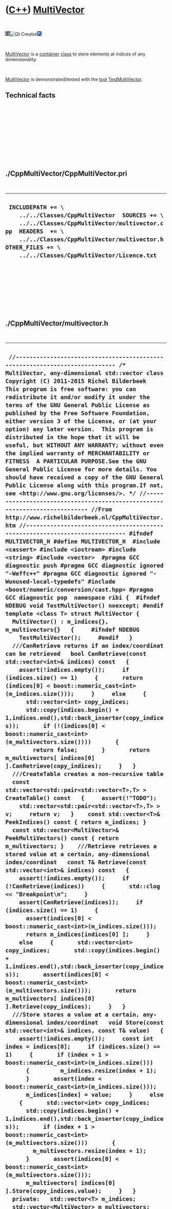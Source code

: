 
 

 

 

 

 

([C++](Cpp.md)) [MultiVector](CppMultiVector.md)
==================================================

 

![STL](PicStl.png)![Qt
Creator](PicQtCreator.png)![Lubuntu](PicLubuntu.png)

 

[MultiVector](CppMultiVector.md) is a [container](CppContainer.md)
[class](CppClass.md) to store elements at indices of any
dimensionality.

 

[MultiVector](CppMultiVector.md) is demonstrated/tested with the
[tool](https://github.com/richelbilderbeek/tools) [TestMultiVector](ToolTestMultiVector.md).

Technical facts
---------------

 

 

 

 

 

 

./CppMultiVector/CppMultiVector.pri
-----------------------------------

 

  --------------------------------------------------------------------------------------------------------------------------------------------------------------------------------------------------------------------------------------------------
  ` INCLUDEPATH += \     ../../Classes/CppMultiVector  SOURCES += \     ../../Classes/CppMultiVector/multivector.cpp  HEADERS  += \     ../../Classes/CppMultiVector/multivector.h  OTHER_FILES += \     ../../Classes/CppMultiVector/Licence.txt`
  --------------------------------------------------------------------------------------------------------------------------------------------------------------------------------------------------------------------------------------------------

 

 

 

 

 

./CppMultiVector/multivector.h
------------------------------

 

  ---------------------------------------------------------------------------------------------------------------------------------------------------------------------------------------------------------------------------------------------------------------------------------------------------------------------------------------------------------------------------------------------------------------------------------------------------------------------------------------------------------------------------------------------------------------------------------------------------------------------------------------------------------------------------------------------------------------------------------------------------------------------------------------------------------------------------------------------------------------------------------------------------------------------------------------------------------------------------------------------------------------------------------------------------------------------------------------------------------------------------------------------------------------------------------------------------------------------------------------------------------------------------------------------------------------------------------------------------------------------------------------------------------------------------------------------------------------------------------------------------------------------------------------------------------------------------------------------------------------------------------------------------------------------------------------------------------------------------------------------------------------------------------------------------------------------------------------------------------------------------------------------------------------------------------------------------------------------------------------------------------------------------------------------------------------------------------------------------------------------------------------------------------------------------------------------------------------------------------------------------------------------------------------------------------------------------------------------------------------------------------------------------------------------------------------------------------------------------------------------------------------------------------------------------------------------------------------------------------------------------------------------------------------------------------------------------------------------------------------------------------------------------------------------------------------------------------------------------------------------------------------------------------------------------------------------------------------------------------------------------------------------------------------------------------------------------------------------------------------------------------------------------------------------------------------------------------------------------------------------------------------------------------------------------------------------------------------------------------------------------------------------------------------------------------------------------------------------------------------------------------------------------------------------------------------------------------------------------------------------------------------------------------------------------------------------------------------------------------------------------------------------------------------------------------------------------------------------------------------------------------------------------------------------------------------------------------------------------------------------------------------------------------------------------------------------------------------------------------------------------------------------------------------------------------------------------------------------------------------------------------------------------------------------------------------------------------------------------------------------------------------------------------------------------------------------------------------------------------------------------------------------------------------------------------------------------------------------------------------------------------------------------------------------------------------------------
  ` //--------------------------------------------------------------------------- /* MultiVector, any-dimensional std::vector class Copyright (C) 2011-2015 Richel Bilderbeek  This program is free software: you can redistribute it and/or modify it under the terms of the GNU General Public License as published by the Free Software Foundation, either version 3 of the License, or (at your option) any later version.  This program is distributed in the hope that it will be useful, but WITHOUT ANY WARRANTY; without even the implied warranty of MERCHANTABILITY or FITNESS  A PARTICULAR PURPOSE.See the GNU General Public License for more details. You should have received a copy of the GNU General Public License along with this program.If not, see <http://www.gnu.org/licenses/>. */ //--------------------------------------------------------------------------- //From http://www.richelbilderbeek.nl/CppMultiVector.htm //--------------------------------------------------------------------------- #ifndef MULTIVECTOR_H #define MULTIVECTOR_H  #include <cassert> #include <iostream> #include <string> #include <vector>  #pragma GCC diagnostic push #pragma GCC diagnostic ignored "-Weffc++" #pragma GCC diagnostic ignored "-Wunused-local-typedefs" #include <boost/numeric/conversion/cast.hpp> #pragma GCC diagnostic pop  namespace ribi {  #ifndef NDEBUG void TestMultiVector() noexcept; #endif  template <class T> struct MultiVector {   MultiVector() : m_indices{}, m_multivectors{}   {     #ifndef NDEBUG     TestMultiVector();     #endif   }    ///CanRetrieve returns if an index/coordinat can be retrieved   bool CanRetrieve(const std::vector<int>& indices) const   {     assert(!indices.empty());     if (indices.size() == 1)     {       return (indices[0] < boost::numeric_cast<int>(m_indices.size()));     }     else     {       std::vector<int> copy_indices;       std::copy(indices.begin() + 1,indices.end(),std::back_inserter(copy_indices));       if (!(indices[0] < boost::numeric_cast<int>(m_multivectors.size())))       {         return false;       }       return m_multivectors[ indices[0] ].CanRetrieve(copy_indices);     }   }    ///CreateTable creates a non-recursive table   const std::vector<std::pair<std::vector<T>,T> > CreateTable() const   {     assert(!"TODO");     std::vector<std::pair<std::vector<T>,T> > v;     return v;   }    const std::vector<T>& PeekIndices() const { return m_indices; }    const std::vector<MultiVector>& PeekMultiVectors() const { return m_multivectors; }    ///Retrieve retrieves a stored value at a certain, any-dimensional index/coordinat   const T& Retrieve(const std::vector<int>& indices) const   {     assert(!indices.empty());     if (!CanRetrieve(indices))     {       std::clog << "Breakpoint\n";     }     assert(CanRetrieve(indices));     if (indices.size() == 1)     {       assert(indices[0] < boost::numeric_cast<int>(m_indices.size()));       return m_indices[indices[0] ];     }     else     {       std::vector<int> copy_indices;       std::copy(indices.begin() + 1,indices.end(),std::back_inserter(copy_indices));       assert(indices[0] < boost::numeric_cast<int>(m_multivectors.size()));       return m_multivectors[ indices[0] ].Retrieve(copy_indices);     }   }    ///Store stores a value at a certain, any-dimensional index/coordinat   void Store(const std::vector<int>& indices, const T& value)   {     assert(!indices.empty());     const int index = indices[0];     if (indices.size() == 1)     {       if (index + 1 > boost::numeric_cast<int>(m_indices.size()))       {         m_indices.resize(index + 1);       }       assert(index < boost::numeric_cast<int>(m_indices.size()));       m_indices[index] = value;     }     else     {       std::vector<int> copy_indices;       std::copy(indices.begin() + 1,indices.end(),std::back_inserter(copy_indices));       if (index + 1 > boost::numeric_cast<int>(m_multivectors.size()))       {         m_multivectors.resize(index + 1);       }       assert(indices[0] < boost::numeric_cast<int>(m_multivectors.size()));       m_multivectors[ indices[0] ].Store(copy_indices,value);     }   }    private:   std::vector<T> m_indices;   std::vector<MultiVector> m_multivectors;    public:    static std::string GetVersion()   {     return "1.1";   }    std::vector<std::string> GetVersionHistory()   {     return {       "2011-03-02: version 1.0: initial version",       "2011-03-02: version 1.1: added CanRetrieve and Peek member functions"     };   }   };  } //~namespace ribi  #endif // MULTIVECTOR_H`
  ---------------------------------------------------------------------------------------------------------------------------------------------------------------------------------------------------------------------------------------------------------------------------------------------------------------------------------------------------------------------------------------------------------------------------------------------------------------------------------------------------------------------------------------------------------------------------------------------------------------------------------------------------------------------------------------------------------------------------------------------------------------------------------------------------------------------------------------------------------------------------------------------------------------------------------------------------------------------------------------------------------------------------------------------------------------------------------------------------------------------------------------------------------------------------------------------------------------------------------------------------------------------------------------------------------------------------------------------------------------------------------------------------------------------------------------------------------------------------------------------------------------------------------------------------------------------------------------------------------------------------------------------------------------------------------------------------------------------------------------------------------------------------------------------------------------------------------------------------------------------------------------------------------------------------------------------------------------------------------------------------------------------------------------------------------------------------------------------------------------------------------------------------------------------------------------------------------------------------------------------------------------------------------------------------------------------------------------------------------------------------------------------------------------------------------------------------------------------------------------------------------------------------------------------------------------------------------------------------------------------------------------------------------------------------------------------------------------------------------------------------------------------------------------------------------------------------------------------------------------------------------------------------------------------------------------------------------------------------------------------------------------------------------------------------------------------------------------------------------------------------------------------------------------------------------------------------------------------------------------------------------------------------------------------------------------------------------------------------------------------------------------------------------------------------------------------------------------------------------------------------------------------------------------------------------------------------------------------------------------------------------------------------------------------------------------------------------------------------------------------------------------------------------------------------------------------------------------------------------------------------------------------------------------------------------------------------------------------------------------------------------------------------------------------------------------------------------------------------------------------------------------------------------------------------------------------------------------------------------------------------------------------------------------------------------------------------------------------------------------------------------------------------------------------------------------------------------------------------------------------------------------------------------------------------------------------------------------------------------------------------------------------------------------------------------------------------

 

 

 

 

 

./CppMultiVector/multivector.cpp
--------------------------------

 

  -------------------------------------------------------------------------------------------------------------------------------------------------------------------------------------------------------------------------------------------------------------------------------------------------------------------------------------------------------------------------------------------------------------------------------------------------------------------------------------------------------------------------------------------------------------------------------------------------------------------------------------------------------------------------------------------------------------------------------------------------------------------------------------------------------------------------------------------------------------------------------------------------------------------------------------------------------------------------------------------------------------------------------------------------------------------------------------------------------------------------------------------------------------------------------------------------------------------------------------------------------------------------------------------------------------------------------------------------------------------------------------------------------------------------------------------------------------------------------------------------------------------------------------------------------------------------------------------------------------------------------------------------------------------------------------------------------------------------------------------------------------------------------------------------------------------------------------------------------------------------------------------------------------------------------------------------------------------------------------------------------------------------------------------------------------------------------------------------------------------------------------------------------------------------------------------------------------------------------------------------------------------------------------------------------------------------------------------------------------------------------------------------------------------------------------------------------------------------------------------------------------------------------------------------------------------------------------------------------------------------------------------------------------------------------------------------------------------------------------------------------------------------------------------------------------------------------------------------------------------------------------------------------------------------------------------------------------------------------------------------------------------------------------------------------------------------------------------------------------------------------------------------------------------------------------------------------------------------------------
  ` //--------------------------------------------------------------------------- /* MultiVector, any-dimensional std::vector class Copyright (C) 2011-2015 Richel Bilderbeek  This program is free software: you can redistribute it and/or modify it under the terms of the GNU General Public License as published by the Free Software Foundation, either version 3 of the License, or (at your option) any later version.  This program is distributed in the hope that it will be useful, but WITHOUT ANY WARRANTY; without even the implied warranty of MERCHANTABILITY or FITNESS  A PARTICULAR PURPOSE.See the GNU General Public License for more details. You should have received a copy of the GNU General Public License along with this program.If not, see <http://www.gnu.org/licenses/>. */ //--------------------------------------------------------------------------- //From http://www.richelbilderbeek.nl/CppMultiVector.htm //--------------------------------------------------------------------------- #include "multivector.h" #include "testtimer.h"  #ifndef NDEBUG void ribi::TestMultiVector() noexcept {   {     static bool is_tested{false};     if (is_tested) return;     is_tested = true;   }   {    }   const TestTimer test_timer(__func__,__FILE__,1.0);   ribi::MultiVector<int> x;   //1 dimensional   x.Store( { 0 }, 0);   x.Store( { 1 }, 1);   x.Store( { 2 }, 2);   x.Store( { 3 }, 3);   x.Store( { 4 }, 4);   assert(x.Retrieve( { 0 } ) ==  0);   assert(x.Retrieve( { 1 } ) ==  1);   assert(x.Retrieve( { 2 } ) ==  2);   assert(x.Retrieve( { 3 } ) ==  3);   assert(x.Retrieve( { 4 } ) ==  4);   //2 dimensional;   x.Store( { 0,0 },  0);   x.Store( { 1,1 },  1);   x.Store( { 2,2 },  4);   x.Store( { 3,3 },  9);   x.Store( { 4,4 }, 16);   assert(x.Retrieve( { 0,0 } ) ==  0);   assert(x.Retrieve( { 1,1 } ) ==  1);   assert(x.Retrieve( { 2,2 } ) ==  4);   assert(x.Retrieve( { 3,3 } ) ==  9);   assert(x.Retrieve( { 4,4 } ) == 16);   //3 dimensional;   x.Store( { 0,0,0 },  0);   x.Store( { 1,1,1 },  1);   x.Store( { 2,2,2 },  8);   x.Store( { 3,3,3 }, 27);   x.Store( { 4,4,4 }, 54);   assert(x.Retrieve( { 0,0,0 } ) ==   0);   assert(x.Retrieve( { 1,1,1 } ) ==   1);   assert(x.Retrieve( { 2,2,2 } ) ==   8);   assert(x.Retrieve( { 3,3,3 } ) ==  27);   assert(x.Retrieve( { 4,4,4 } ) ==  54);   //4 dimensional;   x.Store( { 0,0,0,0 },   0);   x.Store( { 1,1,1,1 },   1);   x.Store( { 2,2,2,2 },  16);   x.Store( { 3,3,3,3 },  81);   x.Store( { 4,4,4,4 }, 216);   assert(x.Retrieve( { 0,0,0,0 } ) ==   0);   assert(x.Retrieve( { 1,1,1,1 } ) ==   1);   assert(x.Retrieve( { 2,2,2,2 } ) ==  16);   assert(x.Retrieve( { 3,3,3,3 } ) ==  81);   assert(x.Retrieve( { 4,4,4,4 } ) == 216);   //5 dimensional;   x.Store( { 0,0,0,0,0 },   0);   x.Store( { 1,1,1,1,1 },   1);   x.Store( { 2,2,2,2,2 },  32);   x.Store( { 3,3,3,3,3 }, 243);   x.Store( { 4,4,4,4,4 }, 864);   assert(x.Retrieve( { 0,0,0,0,0 } ) ==    0);   assert(x.Retrieve( { 1,1,1,1,1 } ) ==    1);   assert(x.Retrieve( { 2,2,2,2,2 } ) ==   32);   assert(x.Retrieve( { 3,3,3,3,3 } ) ==  243);   assert(x.Retrieve( { 4,4,4,4,4 } ) ==  864);  } #endif`
  -------------------------------------------------------------------------------------------------------------------------------------------------------------------------------------------------------------------------------------------------------------------------------------------------------------------------------------------------------------------------------------------------------------------------------------------------------------------------------------------------------------------------------------------------------------------------------------------------------------------------------------------------------------------------------------------------------------------------------------------------------------------------------------------------------------------------------------------------------------------------------------------------------------------------------------------------------------------------------------------------------------------------------------------------------------------------------------------------------------------------------------------------------------------------------------------------------------------------------------------------------------------------------------------------------------------------------------------------------------------------------------------------------------------------------------------------------------------------------------------------------------------------------------------------------------------------------------------------------------------------------------------------------------------------------------------------------------------------------------------------------------------------------------------------------------------------------------------------------------------------------------------------------------------------------------------------------------------------------------------------------------------------------------------------------------------------------------------------------------------------------------------------------------------------------------------------------------------------------------------------------------------------------------------------------------------------------------------------------------------------------------------------------------------------------------------------------------------------------------------------------------------------------------------------------------------------------------------------------------------------------------------------------------------------------------------------------------------------------------------------------------------------------------------------------------------------------------------------------------------------------------------------------------------------------------------------------------------------------------------------------------------------------------------------------------------------------------------------------------------------------------------------------------------------------------------------------------------------------------

 

 

 

 

 

 

